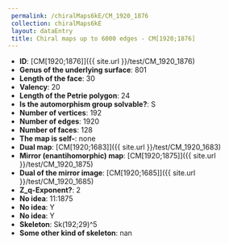 ```yaml
--- 
 permalink: /chiralMaps6kE/CM_1920_1876 
 collection: chiralMaps6kE
 layout: dataEntry
 title: Chiral maps up to 6000 edges - CM[1920;1876]
---
```


- **ID**: [CM[1920;1876]]({{ site.url }}/test/CM_1920_1876)
- **Genus of the underlying surface**: 801
- **Length of the face**: 30
- **Valency**: 20
- **Length of the Petrie polygon**: 24
- **Is the automorphism group solvable?**: S
- **Number of vertices**: 192
- **Number of edges**: 1920
- **Number of faces**: 128
- **The map is self-**: none
- **Dual map**: [CM[1920;1683]]({{ site.url }}/test/CM_1920_1683)
- **Mirror (enantihomorphic) map**: [CM[1920;1875]]({{ site.url }}/test/CM_1920_1875)
- **Dual of the mirror image**: [CM[1920;1685]]({{ site.url }}/test/CM_1920_1685)
- **Z_q-Exponent?**: 2
- **No idea**:  11:1875
- **No idea**: Y
- **No idea**: Y
- **Skeleton**: Sk(192;29)^5
- **Some other kind of skeleton**: nan
